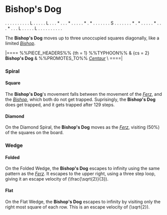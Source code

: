 # Bishop's Dog

<div class = "movement">
. . . . . . . . .
. L . . . . . L .
. . * . . . * . .
. . . * . * . . .
. . . . S . . . .
. . . * . * . . .
. . * . . . * . .
. L . . . . . L .
. . . . . . . . .
</div>

The **Bishop's Dog** moves up to three unoccupied squares diagonally, like
a limited [*Bishop*](bishop.html).

|====
%%PIECE_HEADERS%%
  {th = 1}  %%TYPHOON%%
& {cs = 2}  **Bishop's Dog**
&           %%PROMOTES_TO%% [*Centaur*](centaur.html) \\
====|

### Spiral

#### Square

The **Bishop's Dog**'s movement falls between the movement
of the [*Ferz*](ferz.html), and the [*Bishop*](bishop.html), which
both do not get trapped. Suprisingly, the **Bishop's Dog** does
get trapped, and it gets trapped after 129 steps.

#### Diamond

On the Diamond Spiral, the **Bishop's Dog** moves as the [*Ferz*](ferz.html),
visiting \(50%\) of the squares on the board.

### Wedge

#### Folded

On the Folded Wedge, the **Bishop's Dog** escapes to infinity
using the same pattern as the [*Ferz*](ferz.html). It
escapes to the upper right, using a three step loop, giving
it an escape velocity of \(\frac{\sqrt{2}}{3}\).

#### Flat

On the Flat Wedge, the **Bishop's Dog** escapes to infinity
by visiting only the right most square of each row. This
is an escape velocity of \(\sqrt{2}\).
